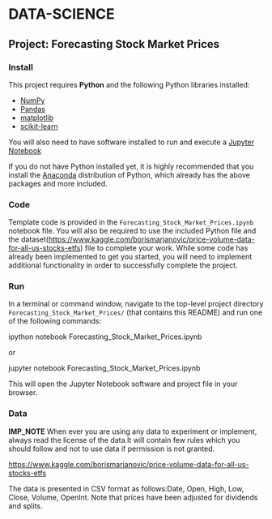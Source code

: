 # DATA-SCIENCE
## Project: Forecasting Stock Market Prices

### Install

This project requires **Python** and the following Python libraries installed:

- [NumPy](http://www.numpy.org/)
- [Pandas](http://pandas.pydata.org/)
- [matplotlib](http://matplotlib.org/)
- [scikit-learn](http://scikit-learn.org/stable/)

You will also need to have software installed to run and execute a [Jupyter Notebook](http://ipython.org/notebook.html)

If you do not have Python installed yet, it is highly recommended that you install the [Anaconda](http://continuum.io/downloads) distribution of Python, which already has the above packages and more included. 

### Code

Template code is provided in the `Forecasting_Stock_Market_Prices.ipynb` notebook file.
You will also be required to use the included  Python file and the dataset(https://www.kaggle.com/borismarjanovic/price-volume-data-for-all-us-stocks-etfs) file to complete your work.
While some code has already been implemented to get you started, 
you will need to implement additional functionality in order to successfully complete the project.

### Run

In a terminal or command window, navigate to the top-level project directory `Forecasting_Stock_Market_Prices/` (that contains this README) and run one of the following commands:


ipython notebook Forecasting_Stock_Market_Prices.ipynb

or

jupyter notebook Forecasting_Stock_Market_Prices.ipynb


This will open the Jupyter Notebook software and project file in your browser.

### Data
**IMP_NOTE**
  When ever you are using any data to experiment or implement, always read the license of the data.It will contain few rules which you should follow and not to use data if permission is not granted.
  
https://www.kaggle.com/borismarjanovic/price-volume-data-for-all-us-stocks-etfs

The data is presented in CSV format as follows:Date, Open, High, Low, Close, Volume, OpenInt.
Note that prices have been adjusted for dividends and splits.
